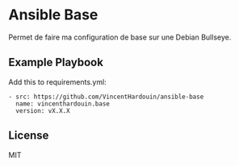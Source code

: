 # Ansible Base

Permet de faire ma configuration de base sur une Debian Bullseye. 


## Example Playbook

Add this to requirements.yml:

```
- src: https://github.com/VincentHardouin/ansible-base
  name: vincenthardouin.base
  version: vX.X.X
```

## License


MIT
